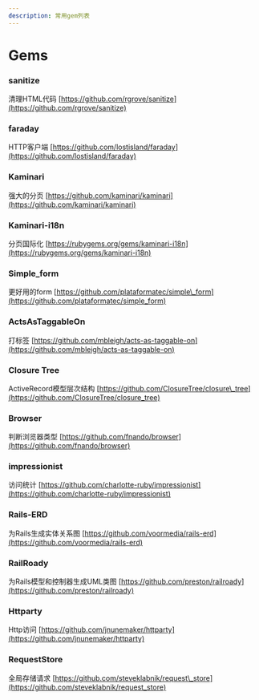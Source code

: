 ```yaml
---
description: 常用gem列表
---
```


# Gems

### sanitize

清理HTML代码 [https://github.com/rgrove/sanitize](https://github.com/rgrove/sanitize)

### faraday

HTTP客户端 [https://github.com/lostisland/faraday](https://github.com/lostisland/faraday)

### Kaminari

强大的分页 [https://github.com/kaminari/kaminari](https://github.com/kaminari/kaminari)

### Kaminari-i18n

分页国际化 [https://rubygems.org/gems/kaminari-i18n](https://rubygems.org/gems/kaminari-i18n)

### Simple\_form

更好用的form [https://github.com/plataformatec/simple\_form](https://github.com/plataformatec/simple_form)

### ActsAsTaggableOn

打标签 [https://github.com/mbleigh/acts-as-taggable-on](https://github.com/mbleigh/acts-as-taggable-on)

### Closure Tree

ActiveRecord模型层次结构 [https://github.com/ClosureTree/closure\_tree](https://github.com/ClosureTree/closure_tree)

### Browser

判断浏览器类型 [https://github.com/fnando/browser](https://github.com/fnando/browser)

### impressionist

访问统计 [https://github.com/charlotte-ruby/impressionist](https://github.com/charlotte-ruby/impressionist)

### Rails-ERD

为Rails生成实体关系图 [https://github.com/voormedia/rails-erd](https://github.com/voormedia/rails-erd)

### RailRoady

为Rails模型和控制器生成UML类图 [https://github.com/preston/railroady](https://github.com/preston/railroady)

### Httparty

Http访问 [https://github.com/jnunemaker/httparty](https://github.com/jnunemaker/httparty)

### RequestStore

全局存储请求 [https://github.com/steveklabnik/request\_store](https://github.com/steveklabnik/request_store)



